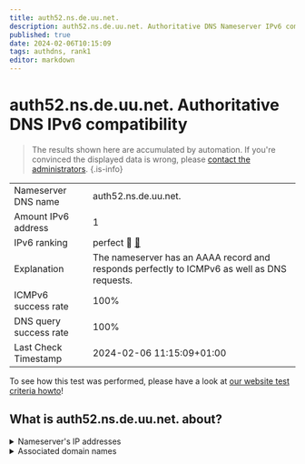 ```yaml
---
title: auth52.ns.de.uu.net.
description: auth52.ns.de.uu.net. Authoritative DNS Nameserver IPv6 compatibility
published: true
date: 2024-02-06T10:15:09
tags: authdns, rank1
editor: markdown
---
```


# auth52.ns.de.uu.net. Authoritative DNS IPv6 compatibility

> The results shown here are accumulated by automation. If you're convinced the displayed data is wrong, please [contact the administrators](/howto/chat). 
{.is-info}




|   |   |
| - | - |
| Nameserver DNS name | auth52.ns.de.uu.net.
| Amount IPv6 address | 1
| IPv6 ranking | perfect :1st_place_medal: [🔗](/howto/ranking) |
| Explanation | The nameserver has an AAAA record and responds perfectly to ICMPv6 as well as DNS requests. |
| ICMPv6 success rate | 100%|
| DNS query success rate | 100% |
| Last Check Timestamp | 2024-02-06 11:15:09+01:00 |

To see how this test was performed, please have a look at [our website test criteria howto](/howto/testcriteria/authdns)!


## What is auth52.ns.de.uu.net. about?




<details>
<summary>Nameserver's IP addresses</summary>

2001:600:1c0:e001::35:8

</details>



<details>
<summary>Associated domain names</summary>

www.pyur.com

</details>
